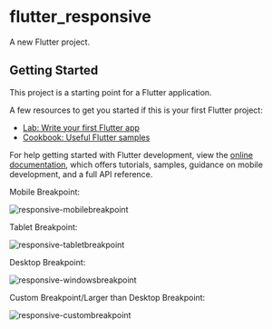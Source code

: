 # flutter_responsive

A new Flutter project.

## Getting Started

This project is a starting point for a Flutter application.

A few resources to get you started if this is your first Flutter project:

- [Lab: Write your first Flutter app](https://docs.flutter.dev/get-started/codelab)
- [Cookbook: Useful Flutter samples](https://docs.flutter.dev/cookbook)

For help getting started with Flutter development, view the
[online documentation](https://docs.flutter.dev/), which offers tutorials,
samples, guidance on mobile development, and a full API reference.

Mobile Breakpoint:

![responsive-mobilebreakpoint](https://user-images.githubusercontent.com/88972053/196082324-d6e436bf-9de0-4f99-a105-f97bb5c5a796.png)

Tablet Breakpoint:

![responsive-tabletbreakpoint](https://user-images.githubusercontent.com/88972053/196082342-59a75bd2-4172-4e58-b811-44f99bcd9ad6.png)

Desktop Breakpoint:

![responsive-windowsbreakpoint](https://user-images.githubusercontent.com/88972053/196082371-d3d054d9-b16a-44a6-8bcb-bac872c54a44.png)

Custom Breakpoint/Larger than Desktop Breakpoint:

![responsive-custombreakpoint](https://user-images.githubusercontent.com/88972053/196082391-d4b152b7-f22c-4939-9000-88d84f877d1b.png)
